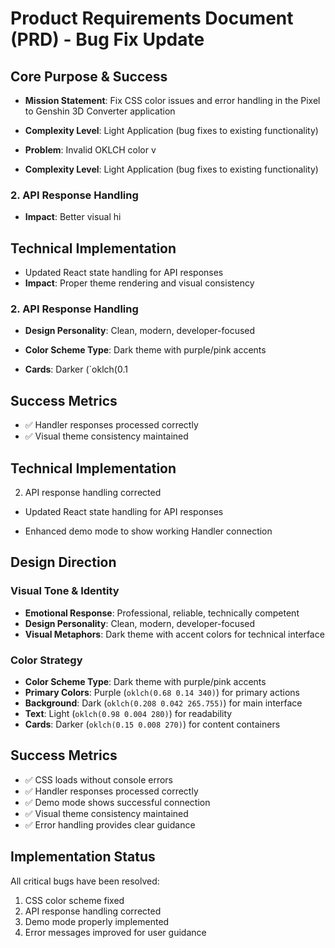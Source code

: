 # Product Requirements Document (PRD) - Bug Fix Update

## Core Purpose & Success
- **Mission Statement**: Fix CSS color issues and error handling in the Pixel to Genshin 3D Converter application
- **Complexity Level**: Light Application (bug fixes to existing functionality)


- **Problem**: Invalid OKLCH color v
- **Complexity Level**: Light Application (bug fixes to existing functionality)
### 2. API Response Handling



- **Impact**: Better visual hi
## Technical Implementation
- Updated React state handling for API responses
- **Impact**: Proper theme rendering and visual consistency

### 2. API Response Handling
- **Design Personality**: Clean, modern, developer-focused

- **Color Scheme Type**: Dark theme with purple/pink accents

- **Cards**: Darker (`oklch(0.1
## Success Metrics
- ✅ Handler responses processed correctly  
- ✅ Visual theme consistency maintained

## Technical Implementation
2. API response handling corrected
- Updated React state handling for API responses

- Enhanced demo mode to show working Handler connection

## Design Direction

### Visual Tone & Identity
- **Emotional Response**: Professional, reliable, technically competent
- **Design Personality**: Clean, modern, developer-focused
- **Visual Metaphors**: Dark theme with accent colors for technical interface

### Color Strategy
- **Color Scheme Type**: Dark theme with purple/pink accents
- **Primary Colors**: Purple (`oklch(0.68 0.14 340)`) for primary actions
- **Background**: Dark (`oklch(0.208 0.042 265.755)`) for main interface
- **Text**: Light (`oklch(0.98 0.004 280)`) for readability
- **Cards**: Darker (`oklch(0.15 0.008 270)`) for content containers

## Success Metrics
- ✅ CSS loads without console errors
- ✅ Handler responses processed correctly  
- ✅ Demo mode shows successful connection
- ✅ Visual theme consistency maintained
- ✅ Error handling provides clear guidance

## Implementation Status
All critical bugs have been resolved:
1. CSS color scheme fixed
2. API response handling corrected
3. Demo mode properly implemented
4. Error messages improved for user guidance